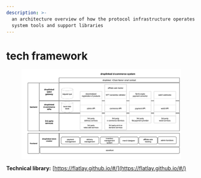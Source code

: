 ```yaml
---
description: >-
  an architecture overview of how the protocol infrastructure operates with the
  system tools and support libraries
---
```


# tech framework

<figure><img src=".gitbook/assets/Screen Shot 2023-03-26 at 12.17.23 PM.png" alt=""><figcaption></figcaption></figure>

**Technical library:** [https://flatlay.github.io/#/](https://flatlay.github.io/#/)
